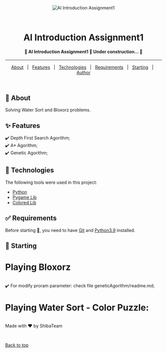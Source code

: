 ﻿<div align="center" id="top"> 
  <img src="./.github/app.gif" alt="AI Introduction Assignment1" />

  &#xa0;

  <!-- <a href="https://aiintroductionassignment1.netlify.app">Demo</a> -->
</div>

<h1 align="center">AI Introduction Assignment1</h1>

<p align="center">

  <!-- <img alt="Github top language" src="https://img.shields.io/github/languages/top/{{ngocthanh-hcmut}}/ai-introduction-assignment1?color=56BEB8">

  <img alt="Github language count" src="https://img.shields.io/github/languages/count/{{ngocthanh-hcmut}}/ai-introduction-assignment1?color=56BEB8">

  <img alt="Repository size" src="https://img.shields.io/github/repo-size/{{ngocthanh-hcmut}}/ai-introduction-assignment1?color=56BEB8">

  <img alt="License" src="https://img.shields.io/github/license/{{ngocthanh-hcmut}}/ai-introduction-assignment1?color=56BEB8"> -->

  <!-- <img alt="Github issues" src="https://img.shields.io/github/issues/{{ngocthanh-hcmut}}/ai-introduction-assignment1?color=56BEB8" /> -->

  <!-- <img alt="Github forks" src="https://img.shields.io/github/forks/{{ngocthanh-hcmut}}/ai-introduction-assignment1?color=56BEB8" /> -->

  <!-- <img alt="Github stars" src="https://img.shields.io/github/stars/{{ngocthanh-hcmut}}/ai-introduction-assignment1?color=56BEB8" /> -->
</p>

<!-- Status -->

<h4 align="center"> 
	🚧  AI Introduction Assignment1 🚀 Under construction...  🚧
</h4> 

<hr>

<p align="center">
  <a href="#dart-about">About</a> &#xa0; | &#xa0; 
  <a href="#sparkles-features">Features</a> &#xa0; | &#xa0;
  <a href="#rocket-technologies">Technologies</a> &#xa0; | &#xa0;
  <a href="#white_check_mark-requirements">Requirements</a> &#xa0; | &#xa0;
  <a href="#checkered_flag-starting">Starting</a> &#xa0; | &#xa0;
  <!-- <a href="#memo-license">License</a> &#xa0; | &#xa0; -->
  <a href="https://github.com/{{ngocthanh-hcmut}}" target="_blank">Author</a>
</p>

<br>

## :dart: About ##

Solving Water Sort and Bloxorz problems.

## :sparkles: Features ##

:heavy_check_mark: Depth First Search Agorithm;\
:heavy_check_mark: A* Agorithm;\
:heavy_check_mark: Genetic Agorithm;

## :rocket: Technologies ##

The following tools were used in this project:

- [Python](https://python.org/)
- [Pygame Lib](https://pygame.org/)
- [Colored Lib](https://pypi.org/project/colored/)

## :white_check_mark: Requirements ##

Before starting :checkered_flag:, you need to have [Git](https://git-scm.com) and [Python3.9](https://python.org/) installed.

## :checkered_flag: Starting ##


# Playing Bloxorz
```bash

```
:heavy_check_mark: For modify proram parameter: check file geneticAgorithm/readme.md;

# Playing Water Sort - Color Puzzle:
```bash

```

<!-- # The server will initialize in the <http://localhost:3000> -->

Made with :heart: by ShibaTeam

&#xa0;

<a href="#top">Back to top</a>
